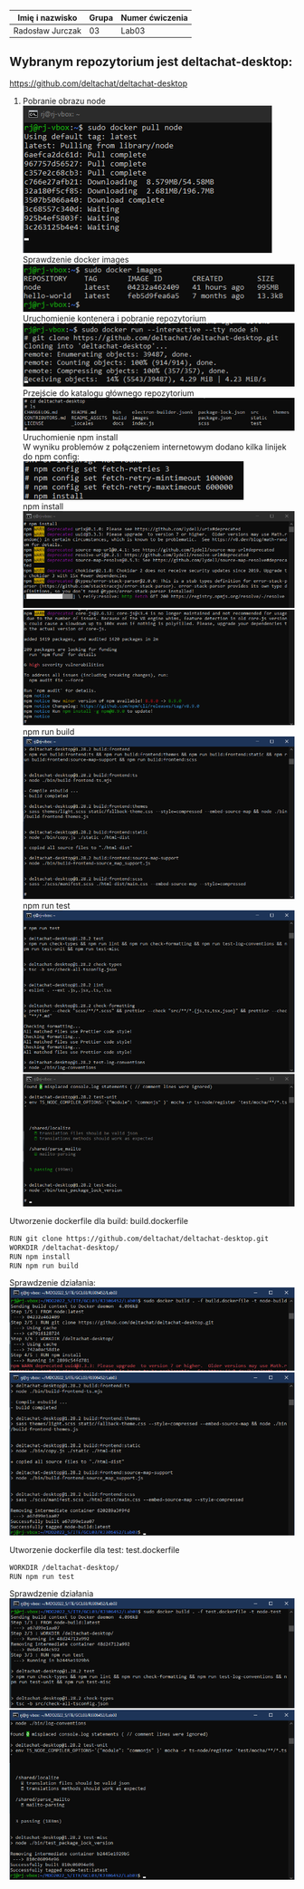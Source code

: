 | Imię i nazwisko  | Grupa | Numer ćwiczenia     |
|------------------|-------|------------|
| Radosław Jurczak | 03    | Lab03 |

## Wybranym repozytorium jest deltachat-desktop:  
https://github.com/deltachat/deltachat-desktop

1. Pobranie obrazu node  
![](1.png)  
Sprawdzenie docker images  
![](2.png)  
Uruchomienie kontenera i pobranie repozytorium  
![](3.png)  
Przejście do katalogu głównego repozytorium  
![](4.png)  
Uruchomienie npm install  
W wyniku problemów z połączeniem internetowym dodano kilka linijek do npm config:  
![](0.png)  
npm install  
![](5.png)  
![](6.png)  
npm run build  
![](7.png)  
npm run test  
![](8.png)  
![](9.png)  

Utworzenie dockerfile dla build: build.dockerfile  

```FROM node:latest  
RUN git clone https://github.com/deltachat/deltachat-desktop.git  
WORKDIR /deltachat-desktop/  
RUN npm install  
RUN npm run build
```

Sprawdzenie działania:  
![](10.png)  
![](11.png)  

Utworzenie dockerfile dla test: test.dockerfile  

```FROM node-build:latest  
WORKDIR /deltachat-desktop/  
RUN npm run test  
```
Sprawdzenie działania  
![](12.png)  
![](13.png)  
